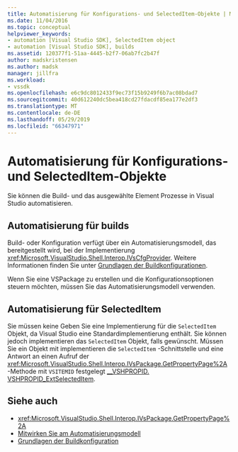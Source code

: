 ```yaml
---
title: Automatisierung für Konfigurations- und SelectedItem-Objekte | Microsoft-Dokumentation
ms.date: 11/04/2016
ms.topic: conceptual
helpviewer_keywords:
- automation [Visual Studio SDK], SelectedItem object
- automation [Visual Studio SDK], builds
ms.assetid: 120377f1-51aa-4445-b2f7-06ab7fc2b47f
author: madskristensen
ms.author: madsk
manager: jillfra
ms.workload:
- vssdk
ms.openlocfilehash: e6c9dc8012433f9ec73f15b9249f6b7ac08bdad7
ms.sourcegitcommit: 40d612240dc5bea418cd27fdacdf85ea177e2df3
ms.translationtype: MT
ms.contentlocale: de-DE
ms.lasthandoff: 05/29/2019
ms.locfileid: "66347971"
---
```

# <a name="automation-for-configuration-and-selecteditem-objects"></a>Automatisierung für Konfigurations- und SelectedItem-Objekte

Sie können die Build- und das ausgewählte Element Prozesse in Visual Studio automatisieren.

## <a name="automation-for-builds"></a>Automatisierung für builds

Build- oder Konfiguration verfügt über ein Automatisierungsmodell, das bereitgestellt wird, bei der Implementierung <xref:Microsoft.VisualStudio.Shell.Interop.IVsCfgProvider>. Weitere Informationen finden Sie unter [Grundlagen der Buildkonfigurationen](../../ide/understanding-build-configurations.md).

Wenn Sie eine VSPackage zu erstellen und die Konfigurationsoptionen steuern möchten, müssen Sie das Automatisierungsmodell verwenden.

## <a name="automation-for-selecteditem"></a>Automatisierung für SelectedItem

Sie müssen keine Geben Sie eine Implementierung für die `SelectedItem` Objekt, da Visual Studio eine Standardimplementierung enthält. Sie können jedoch implementieren das `SelectedItem` Objekt, falls gewünscht. Müssen Sie ein Objekt mit implementieren die `SelectedItem` -Schnittstelle und eine Antwort an einen Aufruf der <xref:Microsoft.VisualStudio.Shell.Interop.IVsPackage.GetPropertyPage%2A> -Methode mit `VSITEMID` festgelegt [__VSHPROPID. VSHPROPID_ExtSelectedItem](<xref:Microsoft.VisualStudio.Shell.Interop.__VSHPROPID.VSHPROPID_ExtSelectedItem>).

## <a name="see-also"></a>Siehe auch

- <xref:Microsoft.VisualStudio.Shell.Interop.IVsPackage.GetPropertyPage%2A>
- [Mitwirken Sie am Automatisierungsmodell](../../extensibility/internals/contributing-to-the-automation-model.md)
- [Grundlagen der Buildkonfiguration](../../ide/understanding-build-configurations.md)